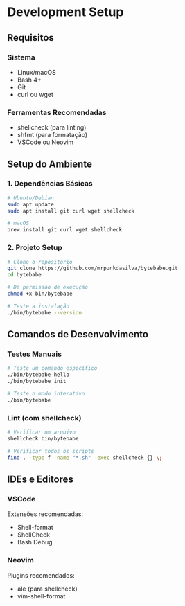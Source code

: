 # Development Setup

## Requisitos

### Sistema
- Linux/macOS
- Bash 4+
- Git
- curl ou wget

### Ferramentas Recomendadas
- shellcheck (para linting)
- shfmt (para formatação)
- VSCode ou Neovim

## Setup do Ambiente

### 1. Dependências Básicas
```bash
# Ubuntu/Debian
sudo apt update
sudo apt install git curl wget shellcheck

# macOS
brew install git curl wget shellcheck
```

### 2. Projeto Setup
```bash
# Clone o repositório
git clone https://github.com/mrpunkdasilva/bytebabe.git
cd bytebabe

# Dê permissão de execução
chmod +x bin/bytebabe

# Teste a instalação
./bin/bytebabe --version
```

## Comandos de Desenvolvimento

### Testes Manuais
```bash
# Teste um comando específico
./bin/bytebabe hello
./bin/bytebabe init

# Teste o modo interativo
./bin/bytebabe
```

### Lint (com shellcheck)
```bash
# Verificar um arquivo
shellcheck bin/bytebabe

# Verificar todos os scripts
find . -type f -name "*.sh" -exec shellcheck {} \;
```

## IDEs e Editores

### VSCode
Extensões recomendadas:
- Shell-format
- ShellCheck
- Bash Debug

### Neovim
Plugins recomendados:
- ale (para shellcheck)
- vim-shell-format
